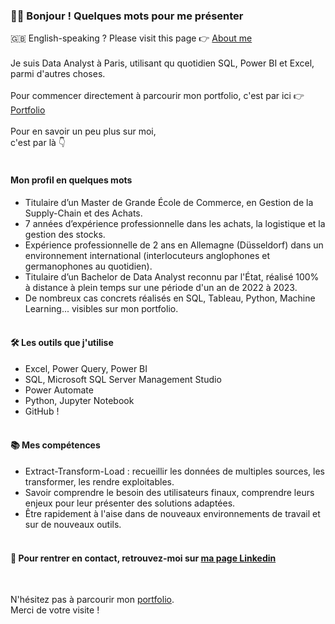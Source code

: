 ### 🙋‍♂️ Bonjour ! Quelques mots pour me présenter

🇬🇧 English-speaking ? Please visit this page 👉 [About me](https://github.com/FlorianThd/AboutMe) 
<br></br>
Je suis Data Analyst à Paris, utilisant qu quotidien SQL, Power BI et Excel, parmi d'autres choses.
<br /><br />
Pour commencer directement à parcourir mon portfolio, c'est par ici 👉 [Portfolio](https://github.com/FlorianThd/Sommaire_Portfolio)
<br /><br />
Pour en savoir un peu plus sur moi,<br />
c'est par là 👇<br /><br />

#### Mon profil en quelques mots

- Titulaire d’un Master de Grande École de Commerce, en Gestion de la Supply-Chain et des Achats.<br />
- 7 années d’expérience professionnelle dans les achats, la logistique et la gestion des stocks.<br />
- Expérience professionnelle de 2 ans en Allemagne (Düsseldorf) dans un environnement international (interlocuteurs anglophones et germanophones au quotidien).<br />
- Titulaire d’un Bachelor de Data Analyst reconnu par l'État, réalisé 100% à distance à plein temps sur une période d'un an de 2022 à 2023.<br />
- De nombreux cas concrets réalisés en SQL, Tableau, Python, Machine Learning... visibles sur mon portfolio.
<br /><br />
#### 🛠️ Les outils que j'utilise

- Excel, Power Query, Power BI
- SQL, Microsoft SQL Server Management Studio
- Power Automate
- Python, Jupyter Notebook
- GitHub !
<br /><br />
#### 📚 Mes compétences

- Extract-Transform-Load : recueillir les données de multiples sources, les transformer, les rendre exploitables.
- Savoir comprendre le besoin des utilisateurs finaux, comprendre leurs enjeux pour leur présenter des solutions adaptées.
- Être rapidement à l'aise dans de nouveaux environnements de travail et sur de nouveaux outils.
<br /><br />
#### 🤝 Pour rentrer en contact, retrouvez-moi sur [ma page Linkedin](https://www.linkedin.com/in/florian-thouraud)

<br />

N'hésitez pas à parcourir mon [portfolio](https://github.com/FlorianThd/Sommaire_Portfolio).
<br />
Merci de votre visite !
